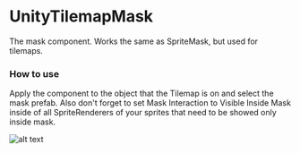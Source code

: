 # UnityTilemapMask
The mask component. Works the same as SpriteMask, but used for tilemaps. 

### How to use

Apply the component to the object that the Tilemap is on and select the mask prefab.
Also don't forget to set Mask Interaction to Visible Inside Mask inside of all SpriteRenderers of your sprites that need to be showed only inside mask.

![alt text](https://github.com/JustAnCore/UnityTilemapMask/blob/main/scr.png?raw=true)
